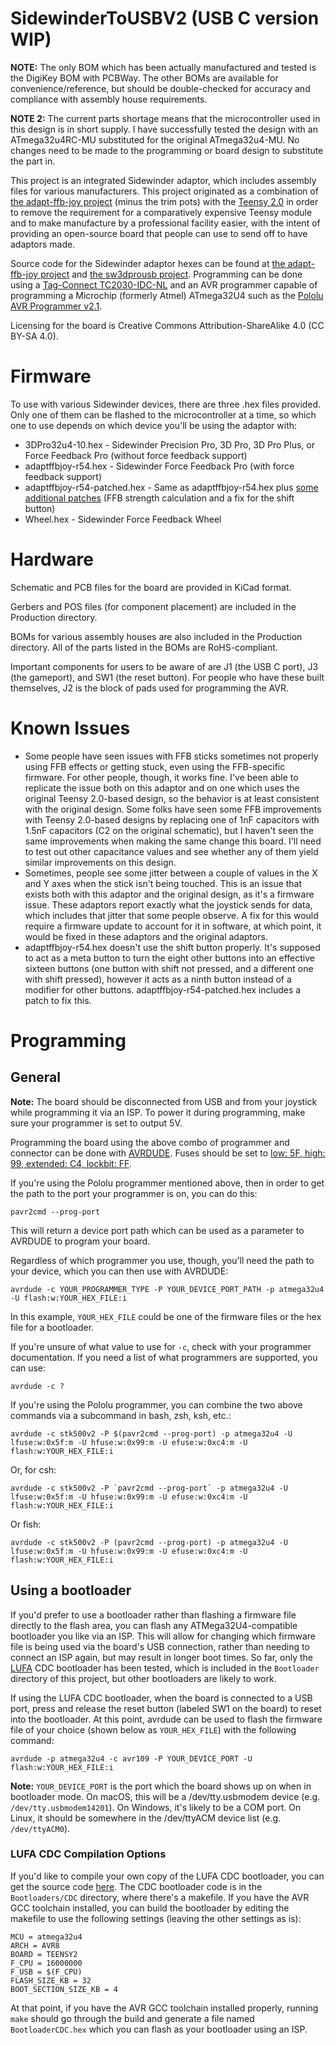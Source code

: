# SidewinderToUSBV2 (USB C version WIP)
**NOTE:** The only BOM which has been actually manufactured and tested is the DigiKey BOM with PCBWay.  The other BOMs are available for convenience/reference, but should be double-checked for accuracy and compliance with assembly house requirements.

**NOTE 2:** The current parts shortage means that the microcontroller used in this design is in short supply.  I have successfully tested the design with an ATmega32u4RC-MU substituted for the original ATmega32u4-MU.  No changes need to be made to the programming or board design to substitute the part in.

This project is an integrated Sidewinder adaptor, which includes assembly files for various manufacturers.  This project originated as a combination of [the adapt-ffb-joy project](https://github.com/tloimu/adapt-ffb-joy) (minus the trim pots) with the [Teensy 2.0](https://www.pjrc.com/teensy/schematic.html) in order to remove the requirement for a comparatively expensive Teensy module and to make manufacture by a professional facility easier, with the intent of providing an open-source board that people can use to send off to have adaptors made.

Source code for the Sidewinder adaptor hexes can be found at [the adapt-ffb-joy project](https://github.com/tloimu/adapt-ffb-joy) and [the sw3dprousb project](https://code.google.com/archive/p/sw3dprousb/).  Programming can be done using a [Tag-Connect TC2030-IDC-NL](https://www.tag-connect.com/product/tc2030-idc-nl) and an AVR programmer capable of programming a Microchip (formerly Atmel) ATmega32U4 such as the [Pololu AVR Programmer v2.1](https://www.pololu.com/product/3172).

Licensing for the board is Creative Commons Attribution-ShareAlike 4.0 (CC BY-SA 4.0).

# Firmware

To use with various Sidewinder devices, there are three .hex files provided.  Only one of them can be flashed to the microcontroller at a time, so which one to use depends on which device you'll be using the adaptor with:

- 3DPro32u4-10.hex - Sidewinder Precision Pro, 3D Pro, 3D Pro Plus, or Force Feedback Pro (without force feedback support)
- adaptffbjoy-r54.hex - Sidewinder Force Feedback Pro (with force feedback support)
- adaptffbjoy-r54-patched.hex - Same as adaptffbjoy-r54.hex plus [some additional patches](https://github.com/Kreeblah/adapt-ffb-joy) (FFB strength calculation and a fix for the shift button)
- Wheel.hex - Sidewinder Force Feedback Wheel

# Hardware

Schematic and PCB files for the board are provided in KiCad format.

Gerbers and POS files (for component placement) are included in the Production directory.

BOMs for various assembly houses are also included in the Production directory.  All of the parts listed in the BOMs are RoHS-compliant.

Important components for users to be aware of are J1 (the USB C port), J3 (the gameport), and SW1 (the reset button).  For people who have these built themselves, J2 is the block of pads used for programming the AVR.

# Known Issues

- Some people have seen issues with FFB sticks sometimes not properly using FFB effects or getting stuck, even using the FFB-specific firmware.  For other people, though, it works fine.  I've been able to replicate the issue both on this adaptor and on one which uses the original Teensy 2.0-based design, so the behavior is at least consistent with the original design.  Some folks have seen some FFB improvements with Teensy 2.0-based designs by replacing one of 1nF capacitors with 1.5nF capacitors (C2 on the original schematic), but I haven't seen the same improvements when making the same change this board.  I'll need to test out other capacitance values and see whether any of them yield similar improvements on this design.
- Sometimes, people see some jitter between a couple of values in the X and Y axes when the stick isn't being touched.  This is an issue that exists both with this adaptor and the original design, as it's a firmware issue.  These adaptors report exactly what the joystick sends for data, which includes that jitter that some people observe.  A fix for this would require a firmware update to account for it in software, at which point, it would be fixed in these adaptors and the original adaptors.
- adaptffbjoy-r54.hex doesn't use the shift button properly.  It's supposed to act as a meta button to turn the eight other buttons into an effective sixteen buttons (one button with shift not pressed, and a different one with shift pressed), however it acts as a ninth button instead of a modifier for other buttons.  adaptffbjoy-r54-patched.hex includes a patch to fix this.

# Programming

## General

**Note:** The board should be disconnected from USB and from your joystick while programming it via an ISP.  To power it during programming, make sure your programmer is set to output 5V.

Programming the board using the above combo of programmer and connector can be done with [AVRDUDE](https://www.nongnu.org/avrdude/).  Fuses should be set to [low: 5F, high: 99, extended: C4, lockbit: FF](http://eleccelerator.com/fusecalc/fusecalc.php?chip=atmega32u4&LOW=5F&HIGH=99&EXTENDED=C4&LOCKBIT=FF).

If you're using the Pololu programmer mentioned above, then in order to get the path to the port your programmer is on, you can do this:

    pavr2cmd --prog-port

This will return a device port path which can be used as a parameter to AVRDUDE to program your board.

Regardless of which programmer you use, though, you'll need the path to your device, which you can then use with AVRDUDE:

    avrdude -c YOUR_PROGRAMMER_TYPE -P YOUR_DEVICE_PORT_PATH -p atmega32u4 -U flash:w:YOUR_HEX_FILE:i

In this example, `YOUR_HEX_FILE` could be one of the firmware files or the hex file for a bootloader.

If you're unsure of what value to use for `-c`, check with your programmer documentation.  If you need a list of what programmers are supported, you can use:

    avrdude -c ?

If you're using the Pololu programmer, you can combine the two above commands via a subcommand in bash, zsh, ksh, etc.:

    avrdude -c stk500v2 -P $(pavr2cmd --prog-port) -p atmega32u4 -U lfuse:w:0x5f:m -U hfuse:w:0x99:m -U efuse:w:0xc4:m -U flash:w:YOUR_HEX_FILE:i

Or, for csh:

    avrdude -c stk500v2 -P `pavr2cmd --prog-port` -p atmega32u4 -U lfuse:w:0x5f:m -U hfuse:w:0x99:m -U efuse:w:0xc4:m -U flash:w:YOUR_HEX_FILE:i

Or fish:

    avrdude -c stk500v2 -P (pavr2cmd --prog-port) -p atmega32u4 -U lfuse:w:0x5f:m -U hfuse:w:0x99:m -U efuse:w:0xc4:m -U flash:w:YOUR_HEX_FILE:i

## Using a bootloader

If you'd prefer to use a bootloader rather than flashing a firmware file directly to the flash area, you can flash any ATMega32U4-compatible bootloader you like via an ISP.  This will allow for changing which firmware file is being used via the board's USB connection, rather than needing to connect an ISP again, but may result in longer boot times.  So far, only the [LUFA](https://github.com/abcminiuser/lufa) CDC bootloader has been tested, which is included in the `Bootloader` directory of this project, but other bootloaders are likely to work.

If using the LUFA CDC bootloader, when the board is connected to a USB port, press and release the reset button (labeled SW1 on the board) to reset into the bootloader.  At this point, avrdude can be used to flash the firmware file of your choice (shown below as `YOUR_HEX_FILE`) with the following command:

    avrdude -p atmega32u4 -c avr109 -P YOUR_DEVICE_PORT -U flash:w:YOUR_HEX_FILE:i

**Note:** `YOUR_DEVICE_PORT` is the port which the board shows up on when in bootloader mode.  On macOS, this will be a /dev/tty.usbmodem device (e.g. `/dev/tty.usbmodem14201`).  On Windows, it's likely to be a COM port.  On Linux, it should be somewhere in the /dev/ttyACM device list (e.g. `/dev/ttyACM0`).

### LUFA CDC Compilation Options

If you'd like to compile your own copy of the LUFA CDC bootloader, you can get the source code [here](https://github.com/abcminiuser/lufa).  The CDC bootloader code is in the `Bootloaders/CDC` directory, where there's a makefile.  If you have the AVR GCC toolchain installed, you can build the bootloader by editing the makefile to use the following settings (leaving the other settings as is):

    MCU = atmega32u4
    ARCH = AVR8
    BOARD = TEENSY2
    F_CPU = 16000000
    F_USB = $(F_CPU)
    FLASH_SIZE_KB = 32
    BOOT_SECTION_SIZE_KB = 4

At that point, if you have the AVR GCC toolchain installed properly, running `make` should go through the build and generate a file named `BootloaderCDC.hex` which you can flash as your bootloader using an ISP.
